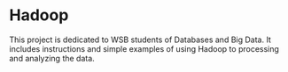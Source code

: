 # Hadoop

This project is dedicated to WSB students of Databases and Big Data.
It includes instructions and simple examples of using Hadoop to processing and analyzing the data.